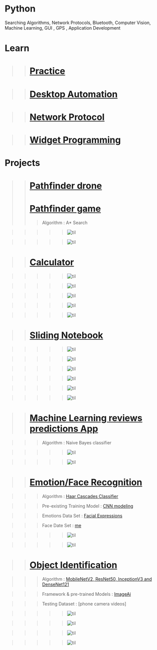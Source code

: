 # Python

Searching Algorithms, Network Protocols, Bluetooth, Computer Vision, Machine Learning, GUI , GPS , Application Development

# Learn

> > # [Practice](https://github.com/yida-li/Python/tree/master/practice/README.md)

> > # [Desktop Automation](https://github.com/yida-li/Python/tree/master/project5)

> > # [Network Protocol](https://github.com/yida-li/Python/tree/master/project6)

> > # [Widget Programming](https://github.com/yida-li/Python/tree/master/project10)

# Projects

> > # [Pathfinder drone](https://github.com/yida-li/Python/tree/master/project5/README.md)
> >
> > 
> > # [Pathfinder game](https://github.com/yida-li/Python/tree/master/project1)
> > > Algorithm : A\* Search

> > > > > ![til](project1/screenshot1.PNG)

> > > > > ![til](project1/screenshot2.PNG)

> > # [Calculator](https://github.com/yida-li/Python/tree/master/project8)

> > > > > ![til](project8/z1.png)

> > > > > ![til](project8/z2.png)

> > > > > ![til](project8/z3.png)

> > > > > ![til](project8/z4.png)

> > > > > ![til](project8/z5.jpg)

> > # [Sliding Notebook](https://github.com/yida-li/Python/tree/master/project9)

> > > > > ![til](project9/y1.png)

> > > > > ![til](project9/y2.png)

> > > > > ![til](project9/y3.png)

> > > > > ![til](project9/y4.png)

> > > > > ![til](project9/y5.png)

> > > > > ![til](project9/y6.jpg)

> > # [Machine Learning reviews predictions App](https://github.com/yida-li/Python/tree/master/project2)

> > > Algorithm : Naive Bayes classifier

> > > > > ![til](project2/rehoboam.PNG)

> > > > > ![til](project2/instructions.PNG)

> > # [Emotion/Face Recognition](https://github.com/yida-li/Python/tree/master/project3)

> > > Algorithm : [Haar Cascades Classifier](https://github.com/opencv/opencv/tree/master/data/haarcascades)

> > > Pre-existing Training Model : [CNN modeling](https://github.com/akmadan/Emotion_Detection_CNN/blob/main/emotion-classification-cnn-using-keras.ipynb)

> > > Emotions Data Set : [Facial Expressions](https://www.kaggle.com/jonathanoheix/face-expression-recognition-dataset)

> > > Face Date Set : [me](https://github.com/yida-li/Python/blob/master/project3/README.md)

> > > > > ![til](project3/recognizer.PNG)

> > > > > ![til](project3/identifier.png)

> > # [Object Identification](https://github.com/yida-li/Python/tree/master/project4)

> > > Algorithm : [MobileNetV2, ResNet50, InceptionV3 and DenseNet121](https://github.com/OlafenwaMoses/ImageAI)

> > > Framework & pre-trained Models : [ImageAi](https://imageai.readthedocs.io/en/latest/detection/index.html)

> > > Testing Dataset : [phone camera videos]

> > > > > ![til](project4/sample_analysis.gif)

> > > > > ![til](project4/camera1_analysis.gif)

> > > > > ![til](project4/dataset1_analysis.gif)

> > > > > ![til](project4/dataset2_analysis.gif)
